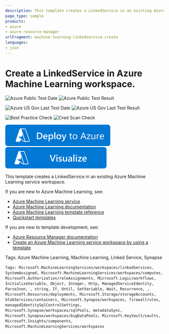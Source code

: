 ```yaml
---
description: This template creates a LinkedService in an existing Azure Machine Learning workspace.
page_type: sample
products:
- azure
- azure-resource-manager
urlFragment: machine-learning-linkedservice-create
languages:
- json
---
```

# Create a LinkedService in Azure Machine Learning workspace.

![Azure Public Test Date](https://azurequickstartsservice.blob.core.windows.net/badges/quickstarts/microsoft.machinelearningservices/machine-learning-linkedservice-create/PublicLastTestDate.svg)
![Azure Public Test Result](https://azurequickstartsservice.blob.core.windows.net/badges/quickstarts/microsoft.machinelearningservices/machine-learning-linkedservice-create/PublicDeployment.svg)

![Azure US Gov Last Test Date](https://azurequickstartsservice.blob.core.windows.net/badges/quickstarts/microsoft.machinelearningservices/machine-learning-linkedservice-create/FairfaxLastTestDate.svg)
![Azure US Gov Last Test Result](https://azurequickstartsservice.blob.core.windows.net/badges/quickstarts/microsoft.machinelearningservices/machine-learning-linkedservice-create/FairfaxDeployment.svg)

![Best Practice Check](https://azurequickstartsservice.blob.core.windows.net/badges/quickstarts/microsoft.machinelearningservices/machine-learning-linkedservice-create/BestPracticeResult.svg)
![Cred Scan Check](https://azurequickstartsservice.blob.core.windows.net/badges/quickstarts/microsoft.machinelearningservices/machine-learning-linkedservice-create/CredScanResult.svg)

[![Deploy To Azure](https://raw.githubusercontent.com/Azure/azure-quickstart-templates/master/1-CONTRIBUTION-GUIDE/images/deploytoazure.svg?sanitize=true)](https://portal.azure.com/#create/Microsoft.Template/uri/https%3A%2F%2Fraw.githubusercontent.com%2FAzure%2Fazure-quickstart-templates%2Fmaster%2Fquickstarts%2Fmicrosoft.machinelearningservices%2Fmachine-learning-linkedservice-create%2Fazuredeploy.json)  [![Visualize](https://raw.githubusercontent.com/Azure/azure-quickstart-templates/master/1-CONTRIBUTION-GUIDE/images/visualizebutton.svg?sanitize=true)](http://armviz.io/#/?load=https%3A%2F%2Fraw.githubusercontent.com%2FAzure%2Fazure-quickstart-templates%2Fmaster%2Fquickstarts%2Fmicrosoft.machinelearningservices%2Fmachine-learning-linkedservice-create%2Fazuredeploy.json)

This template creates a LinkedService in an existing Azure Machine Learning service workspace.

If you are new to Azure Machine Learning, see:

- [Azure Machine Learning service](https://azure.microsoft.com/services/machine-learning-service/)
- [Azure Machine Learning documentation](https://learn.microsoft.com/azure/machine-learning/)
- [Azure Machine Learning template reference](https://learn.microsoft.com/azure/templates/microsoft.machinelearningservices/allversions)
- [Quickstart templates](https://azure.microsoft.com/resources/templates/)

If you are new to template development, see:

- [Azure Resource Manager documentation](https://learn.microsoft.com/azure/azure-resource-manager/)
- [Create an Azure Machine Learning service workspace by using a template](https://learn.microsoft.com/azure/machine-learning/service/how-to-create-workspace-template)

Tags: Azure Machine Learning, Machine Learning, Linked Service, Synapse

`Tags: Microsoft.MachineLearningServices/workspaces/linkedServices, SystemAssigned, Microsoft.MachineLearningServices/workspaces/computes, Microsoft.Authorization/roleAssignments, Microsoft.Logic/workflows, InitializeVariable, Object, Integer, Http, ManagedServiceIdentity, ParseJson, , string, If, Until, SetVariable, Wait, Recurrence, , Microsoft.Resources/deployments, Microsoft.Storage/storageAccounts, blobServices/containers, Microsoft.Synapse/workspaces, firewallrules, managedIdentitySqlControlSettings, Microsoft.Synapse/workspaces/sqlPools, metadataSync, Microsoft.Synapse/workspaces/bigDataPools, Microsoft.KeyVault/vaults, Microsoft.Insights/components, Microsoft.MachineLearningServices/workspaces`
